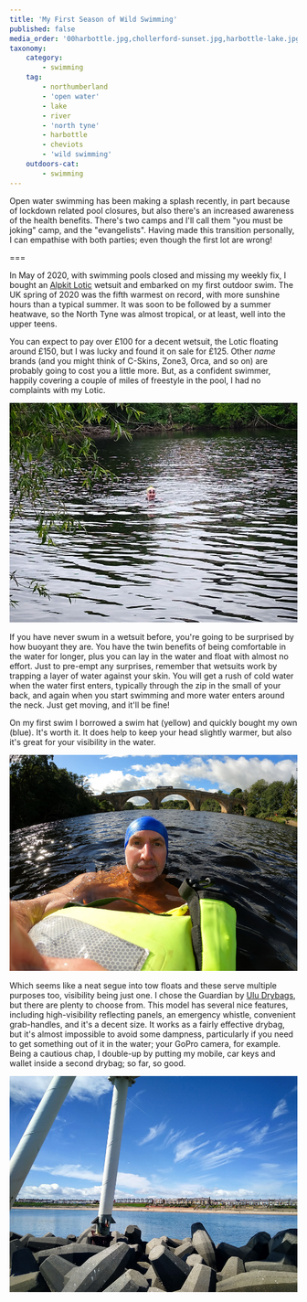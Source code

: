 ```yaml
---
title: 'My First Season of Wild Swimming'
published: false
media_order: '00harbottle.jpg,chollerford-sunset.jpg,harbottle-lake.jpg,newbiggin-breakwater.jpg,north-tyne-2.jpg,north-tyne-1.jpg,north-tyne-3.jpg,upper-coquetdale-book.jpg'
taxonomy:
    category:
        - swimming
    tag:
        - northumberland
        - 'open water'
        - lake
        - river
        - 'north tyne'
        - harbottle
        - cheviots
        - 'wild swimming'
    outdoors-cat:
        - swimming
---
```


Open water swimming has been making a splash recently, in part because of lockdown related pool closures, but also there's an increased awareness of the health benefits. There's two camps and I'll call them "you must be joking" camp, and the "evangelists". Having made this transition personally, I can empathise with both parties; even though the first lot are wrong!

===

In May of 2020, with swimming pools closed and missing my weekly fix, I bought an [Alpkit Lotic](https://alpkit.com/products/lotic-mens) wetsuit and embarked on my first outdoor swim. The UK spring of 2020 was the fifth warmest on record, with more sunshine hours than a typical summer. It was soon to be followed by a summer heatwave, so the North Tyne was almost tropical, or at least, well into the upper teens.

You can expect to pay over £100 for a decent wetsuit, the Lotic floating around £150, but I was lucky and found it on sale for £125. Other *name* brands (and you might think of C-Skins, Zone3, Orca, and so on) are probably going to cost you a little more. But, as a confident swimmer, happily covering a couple of miles of freestyle in the pool, I had no complaints with my Lotic.

![north-tyne-2](north-tyne-2.jpg "north-tyne-2")

If you have never swum in a wetsuit before, you're going to be surprised by how buoyant they are. You have the twin benefits of being comfortable in the water for longer, plus you can lay in the water and float with almost no effort. Just to pre-empt any surprises, remember that wetsuits work by trapping a layer of water against your skin. You will get a rush of cold water when the water first enters, typically through the zip in the small of your back, and again when you start swimming and more water enters around the neck. Just get moving, and it'll be fine!

On my first swim I borrowed a swim hat (yellow) and quickly bought my own (blue). It's worth it. It does help to keep your head slightly warmer, but also it's great for your visibility in the water.

![north-tyne-1](north-tyne-1.jpg "north-tyne-1")

Which seems like a neat segue into tow floats and these serve multiple purposes too, visibility being just one. I chose the Guardian by [Ulu Drybags](https://uludrybags.com/), but there are plenty to choose from. This model has several nice features, including high-visibility reflecting panels, an emergency whistle, convenient grab-handles, and it's a decent size. It works as a fairly effective drybag, but it's almost impossible to avoid some dampness, particularly if you need to get something out of it in the water; your GoPro camera, for example. Being a cautious chap, I double-up by putting my mobile, car keys and wallet inside a second drybag; so far, so good.

![newbiggin-breakwater](newbiggin-breakwater.jpg "newbiggin-breakwater")

